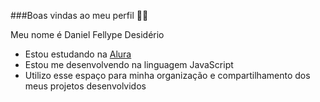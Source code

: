 ###Boas vindas ao meu perfil 💙💙

Meu nome é Daniel Fellype Desidério

- Estou estudando na [Alura](https://www.alura.com.br)
- Estou me desenvolvendo na linguagem JavaScript
- Utilizo esse espaço para minha organização e compartilhamento dos meus projetos desenvolvidos
